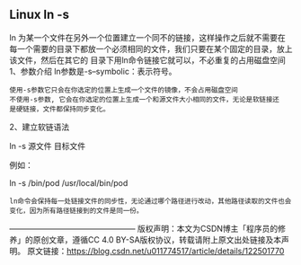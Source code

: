 ## Linux ln -s

ln 为某一个文件在另外一个位置建立一个同不的链接，这样操作之后就不需要在每一个需要的目录下都放一个必须相同的文件，我们只要在某个固定的目录，放上该文件，然后在其它的 目录下用ln命令链接它就可以，不必重复的占用磁盘空间
1、参数介绍
ln参数是-s–symbolic：表示符号。

    使用-s参数它只会在你选定的位置上生成一个文件的镜像，不会占用磁盘空间
    不使用-s参数, 它会在你选定的位置上生成一个和源文件大小相同的文件，无论是软链接还
    是硬链接，文件都保持同步变化。

2、建立软链语法

ln -s 源文件 目标文件


例如：

ln -s /bin/pod /usr/local/bin/pod


    ln命令会保持每一处链接文件的同步性，无论通过哪个路径进行改动，其他路径读取的文件也会变化，因为所有路径链接到的文件是同一份。

————————————————
版权声明：本文为CSDN博主「程序员的修养」的原创文章，遵循CC 4.0 BY-SA版权协议，转载请附上原文出处链接及本声明。
原文链接：https://blog.csdn.net/u011774517/article/details/122501770